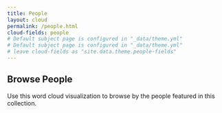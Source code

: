 ```yaml
---
title: People
layout: cloud
permalink: /people.html
cloud-fields: people
# Default subject page is configured in "_data/theme.yml"
# Default subject page is configured in "_data/theme.yml"
# leave cloud-fields as "site.data.theme.people-fields"
---
```


## Browse People

Use this word cloud visualization to browse by the people featured in this collection. 